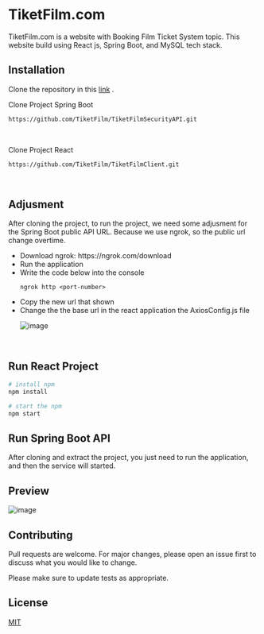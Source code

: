 # TiketFilm.com

TiketFilm.com is a website with Booking Film Ticket System topic. This website build using React js, Spring Boot, and MySQL tech stack.

## Installation

Clone the repository in this [link](https://github.com/orgs/TiketFilm/repositories) .

Clone Project Spring Boot
```bash
https://github.com/TiketFilm/TiketFilmSecurityAPI.git
```

</br>

Clone Project React
```bash
https://github.com/TiketFilm/TiketFilmClient.git
```

</br>

## Adjusment
After cloning the project, to run the project, we need some adjusment for the Spring Boot public API URL. Because we use ngrok, so the public url change overtime.
<ul>
  <li>Download ngrok: https://ngrok.com/download</li>
  <li>Run the application</li>
  <li>Write the code below into the console</li>

  ```
  ngrok http <port-number>
  ```
  <li>Copy the new url that shown</li>
  <li>Change the the base url in the react application the AxiosConfig.js file</li>
  
  ![image](https://github.com/TiketFilm/.github/assets/87352987/e4586581-dba0-4cad-8b81-0ab06b84f204)

</ul>

</br>

## Run React Project
```bash
# install npm
npm install

# start the npm
npm start

```

## Run Spring Boot API
After cloning and extract the project, you just need to run the application, and then the service will started.


## Preview

![image](https://github.com/TiketFilm/.github/assets/87352987/e4eb7ae7-3a8a-4e66-a4e7-e27335751d07)


## Contributing

Pull requests are welcome. For major changes, please open an issue first
to discuss what you would like to change.

Please make sure to update tests as appropriate.

## License

[MIT](https://choosealicense.com/licenses/mit/)
